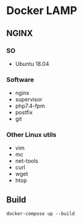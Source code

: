 # Docker LAMP
## NGINX

### SO
* Ubuntu 18.04

### Software
* nginx
* supervisor
* php7.4-fpm
* postfix
* git

### Other Linux utils
* vim
* mc
* net-tools
* curl
* wget
* htop

## Build
```console
docker-compose up --build
```